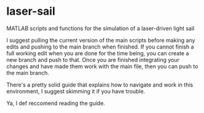 # laser-sail
MATLAB scripts and functions for the simulation of a laser-driven light sail

I suggest pulling the current version of the main scripts before making any edits and pushing to the main branch when finished. If you cannot finish a full working edit when you are done for the time being, you can create a new branch and push to that. Once you are finished integrating your changes and have made them work with the main file, then you can push to the main branch.

There's a pretty solid guide that explains how to navigate and work in this environment, I suggest skimming it if you have trouble.

Ya, I def reccomend reading the guide.
